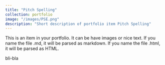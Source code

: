 ```yaml
---
title: "Pitch Spelling"
collection: portfolio
image: "/images/PSE.png"
description: "Short description of portfolio item Pitch Spelling"
---
```


This is an item in your portfolio. It can be have images or nice text. If you name the file .md, it will be parsed as markdown. If you name the file .html, it will be parsed as HTML. 

bli-bla
